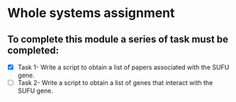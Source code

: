 <h1> Whole systems assignment </h1>

<h2> To complete this module a series of task must be completed: </h2>

- [x] Task 1- Write a script to obtain a list of papers associated with the SUFU gene.
- [ ] Task 2-  Write a script to obtain a list of genes that interact with the SUFU gene.